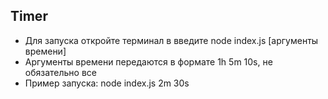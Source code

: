 ## Timer

- Для запуска откройте терминал в введите node index.js [аргументы времени]
- Аргументы времени передаются в формате 1h 5m 10s, не обязательно все
- Пример запуска: node index.js 2m 30s